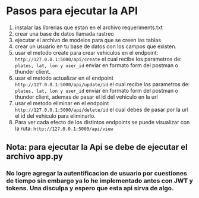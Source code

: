 # Pasos para ejecutar la API
1. instalar las librerias que estan en el archivo requeriments.txt
2. crear una base de datos llamada rastreo
3. ejecutar el archivo de modelos para que se creen las tablas
4. crear un usuario en tu base de datos con los campos que existen.
5. usar el metodo create para crear vehiculos en el endpoint: `http://127.0.0.1:5000/api/create` el cual recibe los parametros de: `plates, lat, lon y user_id` enviar en formato form del postman o thunder client.
6. usar el metodo actualizar en el endpoint `http://127.0.0.1:5000/api/update/id` el cual recibe los parametros de: `plates, lat, lon y user_id` enviar en formato form del postman o thunder client, ademas de pasar el id del vehiculo en la url
7. usar el metodo eliminar en el endpoint `http://127.0.0.1:5000/api/delete/id` el cual debes de pasar por la url el id del vehiculo para eliminarlo.
8. Para ver cada efecto de los distintos endpoints se puede visualizar con la ruta: `http://127.0.0.1:5000/api/view` 
 
 ## Nota: para ejecutar la Api se debe de ejecutar el archivo app.py
 
 ### No logre agregar la autentificacion de usuario por cuestiones de tiempo sin embargo ya lo he implementado antes con JWT y tokens. Una disculpa y espero que esta api sirva de algo.
 
